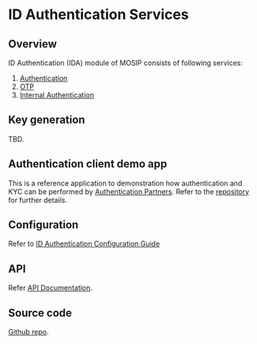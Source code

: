 # ID Authentication Services

## Overview
ID Authentication (IDA) module of MOSIP consists of following services:
1. [Authentication](https://github.com/mosip/id-authentication/tree/release-1.2.0/authentication/authentication-service)
1. [OTP](https://github.com/mosip/id-authentication/tree/release-1.2.0/authentication/authentication-otp-service)
1. [Internal Authentication](https://github.com/mosip/id-authentication/tree/release-1.2.0/authentication/authentication-internal-service)

## Key generation 
TBD.

## Authentication client demo app
This is a reference application to demonstration how authentication and KYC can be performed by [Authentication Partners](partners.md#partner-types). Refer to the [repository](https://github.com/mosip/mosip-ref-impl/tree/1.2.0-rc2/authentication-demo-ui) for further details.

## Configuration
Refer to [ID Authentication Configuration Guide](https://github.com/mosip/id-authentication/blob/release-1.2.0/docs/configuration.md)

## API
Refer [API Documentation](https://mosip.github.io/documentation/1.2.0-rc2/1.2.0-rc2.html).

## Source code 
[Github repo](https://github.com/mosip/id-authentication/tree/1.2.0-rc2).








